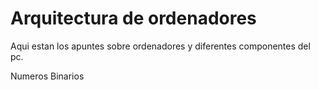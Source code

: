 # Arquitectura de ordenadores

Aqui estan los apuntes sobre ordenadores y diferentes componentes del pc.




Numeros Binarios

